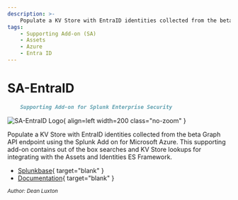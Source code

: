 ```yaml
---
description: >-
    Populate a KV Store with EntraID identities collected from the beta Graph API endpoint using the Splunk Add on for Microsoft Azure. This supporting add-on contains out of the box searches and KV Store lookups for integrating with the Assets and Identities ES Framework.
tags:
    - Supporting Add-on (SA)
    - Assets
    - Azure
    - Entra ID
---
```


# SA-EntraID

``` markdown title=""
    Supporting Add-on for Splunk Enterprise Security
```

<div class="result" markdown>

![SA-EntraID Logo](https://splunk.github.io/SA-EntraID/assets/appLogo_2x.png){ align=left width=200 class="no-zoom" }

Populate a KV Store with EntraID identities collected from the beta Graph API endpoint using the Splunk Add on for Microsoft Azure. This supporting add-on contains out of the box searches and KV Store lookups for integrating with the Assets and Identities ES Framework.

- [Splunkbase](https://splunkbase.splunk.com/app/7100){ target="blank" }
- [Documentation](https://splunk.github.io/SA-EntraID/){ target="blank" }

<small>_Author: Dean Luxton_</small>

</div>
